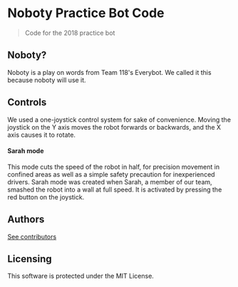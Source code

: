 # Noboty Practice Bot Code

> Code for the 2018 practice bot

## Noboty?
Noboty is a play on words from Team 118's Everybot. We called it this because noboty will use it.

## Controls
We used a one-joystick control system for sake of convenience. Moving the joystick on the Y axis moves the robot forwards or backwards, and the X axis causes it to rotate.

#### Sarah mode
This mode cuts the speed of the robot in half, for precision movement in confined areas as well as a simple safety precaution for inexperienced drivers. Sarah mode was created when Sarah, a member of our team, smashed the robot into a wall at full speed. It is activated by pressing the red button on the joystick.

## Authors
[See contributors](https://github.com/frc1418/noboty/graphs/contributors)

## Licensing
This software is protected under the MIT License.
